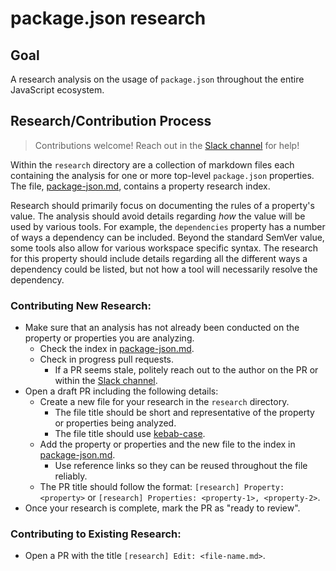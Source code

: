 # package.json research

## Goal

A research analysis on the usage of `package.json` throughout the entire JavaScript ecosystem.

## Research/Contribution Process

> Contributions welcome! Reach out in the [Slack channel][slack-channel] for help!

Within the `research` directory are a collection of markdown files each containing the analysis for one or more top-level `package.json` properties. The file, [package-json.md][package-json], contains a property research index.

Research should primarily focus on documenting the rules of a property's value. The analysis should avoid details regarding _how_ the value will be used by various tools. For example, the `dependencies` property has a number of ways a dependency can be included. Beyond the standard SemVer value, some tools also allow for various workspace specific syntax. The research for this property should include details regarding all the different ways a dependency could be listed, but not how a tool will necessarily resolve the dependency.

### Contributing New Research:
- Make sure that an analysis has not already been conducted on the property or properties you are analyzing.
  - Check the index in [package-json.md][package-json].
  - Check in progress pull requests.
    - If a PR seems stale, politely reach out to the author on the PR or within the [Slack channel][slack-channel].
- Open a draft PR including the following details:
  - Create a new file for your research in the `research` directory.
    - The file title should be short and representative of the property or properties being analyzed.
    - The file title should use [kebab-case](https://www.freecodecamp.org/news/programming-naming-conventions-explained/#what-is-kebab-case).
  - Add the property or properties and the new file to the index in [package-json.md][package-json].
    - Use reference links so they can be reused throughout the file reliably.
  - The PR title should follow the format: `[research] Property: <property>` or `[research] Properties: <property-1>, <property-2>`.
- Once your research is complete, mark the PR as "ready to review".

### Contributing to Existing Research:
- Open a PR with the title `[research] Edit: <file-name.md>`.

[package-json]: <./research/package-json.md>
[slack-channel]: <https://openjs-foundation.slack.com/archives/C05AWQH5E4R>